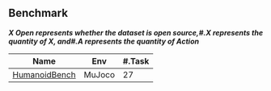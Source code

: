 ## Benchmark

***X  Open represents whether the dataset is open source,#.X represents the quantity of X, and#.A represents the quantity of Action***

| Name                                               | Env    | #.Task |
| -------------------------------------------------- | ------ | ------ |
| [HumanoidBench](https://humanoid-bench.github.io/) | MuJoco | 27     |

